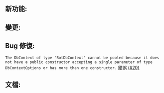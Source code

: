 ## 新功能:

## 變更:

## Bug 修復:
`The DbContext of type 'BotDbContext' cannot be pooled because it does not have a public constructor accepting a single parameter of type DbContextOptions or has more than one constructor.` 錯誤 [(#20)](https://github.com/NTUT-SELab/MicrosoftGraphBot/issues/20)

## 文檔:
